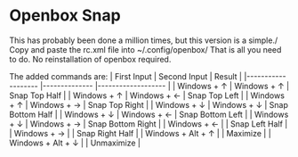 # Openbox Snap
This has probably been done a million times, but this version is a simple./
Copy and paste the rc.xml file into ~/.config/openbox/
That is all you need to do. No reinstallation of openbox required.

The added commands are:
| First Input       	| Second Input 	| Result            	|
|-------------------	|--------------	|-------------------	|
| Windows + ↑       	| Windows + ↑  	| Snap Top Half     	|
| Windows + ↑       	| Windows + ←  	| Snap Top Left     	|
| Windows + ↑       	| Windows + →  	| Snap Top Right    	|
| Windows + ↓       	| Windows + ↓  	| Snap Bottom Half  	|
| Windows + ↓       	| Windows + ←  	| Snap Bottom Left  	|
| Windows + ↓       	| Windows + →  	| Snap Bottom Right 	|
| Windows + ←       	|              	| Snap Left Half    	|
| Windows + →       	|              	| Snap Right Half   	|
| Windows + Alt + ↑ 	|              	| Maximize          	|
| Windows + Alt + ↓ 	|              	| Unmaximize        	|
